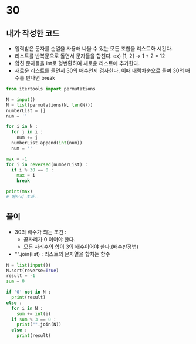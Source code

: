 # 30
## 내가 작성한 코드
- 입력받은 문자를 순열을 사용해 나올 수 있는 모든 조합을 리스트화 시킨다.
- 리스트를 반복문으로 돌면서 문자들을 합친다. ex) [1, 2] -> 1 + 2 = 12
- 합친 문자들을 int로 형변환하여 새로운 리스트에 추가한다.
- 새로운 리스트를 돌면서 30의 배수인지 검사한다. 이때 내림차순으로 돌며 30의 배수를 만나면 break
~~~python
from itertools import permutations

N = input()
N = list(permutations(N, len(N)))
numberList = []
num = ''

for i in N :
  for j in i :
    num += j
  numberList.append(int(num))
  num = ''

max = -1
for i in reversed(numberList) :
  if i % 30 == 0 :
    max = i
    break

print(max)
# 메모리 초과..
~~~
## 풀이
- 30의 배수가 되는 조건 : 
  - 끝자리가 0 이어야 한다. 
  - 모든 자리수의 합이 3의 배수이어야 한다.(배수판정법)
- "".join(list) : 리스트의 문자열을 합치는 함수
~~~python
N = list(input())
N.sort(reverse=True)
result = -1
sum = 0

if '0' not in N : 
  print(result)
else : 
  for i in N :
    sum += int(i)
  if sum % 3 == 0 :
    print("".join(N))
  else :
    print(result)
~~~
